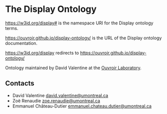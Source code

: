 # The Display Ontology

https://w3id.org/display# is the namespace URI for the Display ontology terms.

https://ouvroir.github.io/display-ontology/ is the URL of the Display ontology documentation.

https://w3id.org/display redirects to https://ouvroir.github.io/display-ontology/

Ontology maintained by David Valentine at the [Ouvroir Laboratory](https://github.com/ouvroir).

## Contacts

- David Valentine <david.valentine@umontreal.ca>
- Zoë Renaudie <zoe.renaudie@umontreal.ca>
- Emmanuel Château-Dutier <emmanuel.chateau.dutier@umontreal.ca>